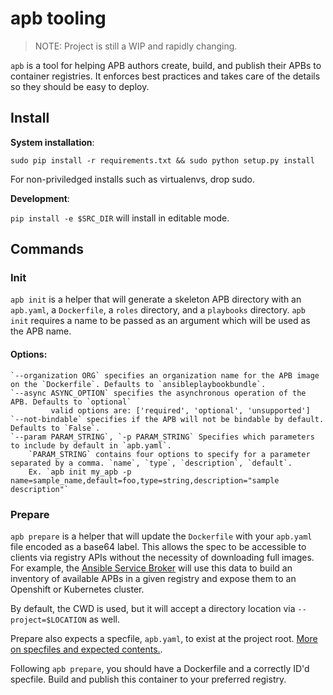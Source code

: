 # apb tooling

> NOTE: Project is still a WIP and rapidly changing.

`apb` is a tool for helping APB authors create, build, and publish
their APBs to container registries. It enforces best practices and takes
care of the details so they should be easy to deploy.

## Install

**System installation**:

`sudo pip install -r requirements.txt && sudo python setup.py install`

For non-priviledged installs such as virtualenvs, drop sudo.

**Development**:

`pip install -e $SRC_DIR` will install in editable mode.

## Commands

### Init

`apb init` is a helper that will generate a skeleton APB directory with
an `apb.yaml`, a `Dockerfile`, a `roles` directory, and a `playbooks` directory. 
`apb init` requires a name to be passed as an argument which will be used as the 
APB name.

#### Options:
```
`--organization ORG` specifies an organization name for the APB image on the `Dockerfile`. Defaults to `ansibleplaybookbundle`.
`--async ASYNC_OPTION` specifies the asynchronous operation of the APB. Defaults to `optional`
         valid options are: ['required', 'optional', 'unsupported']
`--not-bindable` specifies if the APB will not be bindable by default. Defaults to `False`.
`--param PARAM_STRING`, `-p PARAM_STRING` Specifies which parameters to include by default in `apb.yaml`.
    `PARAM_STRING` contains four options to specify for a parameter separated by a comma. `name`, `type`, `description`, `default`.
    Ex. `apb init my_apb -p name=sample_name,default=foo,type=string,description="sample description"`
```
### Prepare

`apb prepare` is a helper that will update the `Dockerfile` with
your `apb.yaml` file encoded as a base64 label. This allows the spec
to be accessible to clients via registry APIs without the necessity of downloading
full images. For example, the [Ansible Service Broker](https://www.github.com/fusor/ansible-service-broker)
will use this data to build an inventory of available APBs in a given
registry and expose them to an Openshift or Kubernetes cluster.



By default, the CWD is used, but it will accept a directory location via
`--project=$LOCATION` as well.

Prepare also expects a specfile, `apb.yaml`, to exist at the project root.
[More on specfiles and expected contents.](https://github.com/fusor/ansible-playbook-bundle/blob/master/docs/design.md).

Following `apb prepare`, you should have a Dockerfile and a correctly
ID'd specfile. Build and publish this container to your preferred registry.
